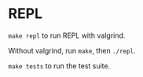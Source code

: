 # REPL

`make repl` to run REPL with valgrind.

Without valgrind, run `make`, then `./repl`.

`make tests` to run the test suite.
